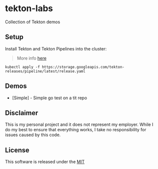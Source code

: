 # tekton-labs

Collection of Tekton demos

## Setup 

Install Tekton and Tekton Pipelines into the cluster:

> More info [here](https://tekton.dev/docs/getting-started/)

```shell
kubectl apply -f https://storage.googleapis.com/tekton-releases/pipeline/latest/release.yaml
```

## Demos

* [Simple] - Simple go test on a tit repo


## Disclaimer

This is my personal project and it does not represent my employer. While I do my best to ensure that everything works, I take no responsibility for issues caused by this code.

## License

This software is released under the [MIT](./LICENSE)